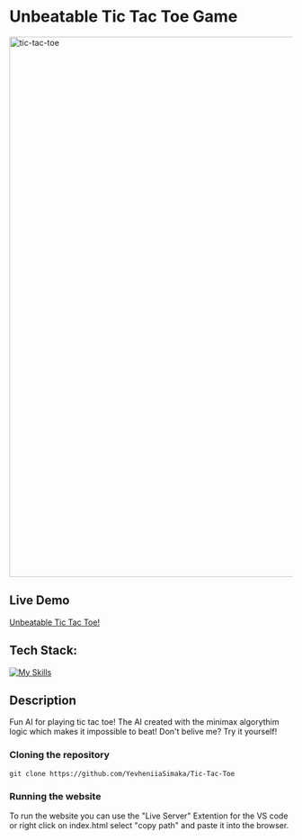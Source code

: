 # Unbeatable Tic Tac Toe Game
<img width="960" alt="tic-tac-toe" src="https://github.com/YevheniiaSimaka/Tic-Tac-Toe/assets/112284703/d385eb94-9466-49a3-8abd-93d629d1e1ee">

## Live Demo
[Unbeatable Tic Tac Toe!](https://yevheniiasimaka.github.io/Tic-Tac-Toe/)

## Tech Stack:
[![My Skills](https://skillicons.dev/icons?i=html,css,js)](https://skillicons.dev)

## Description
Fun AI for playing tic tac toe! The AI created with the minimax algorythim logic which makes it impossible to beat! Don't belive me? Try it yourself!


### Cloning the repository

```shell
git clone https://github.com/YevheniiaSimaka/Tic-Tac-Toe
```

### Running the website

To run the website you can use the "Live Server" Extention for the VS code or right click on index.html select "copy path" and paste it into the browser.




